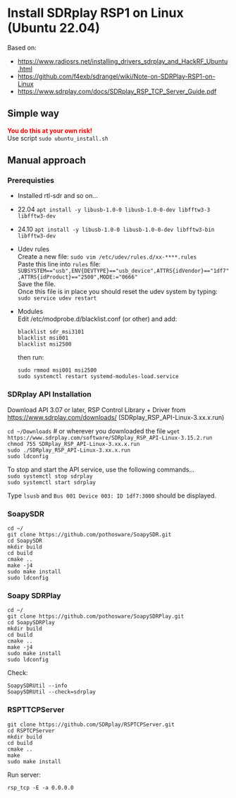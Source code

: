 # Install SDRplay RSP1 on Linux (Ubuntu 22.04)

Based on:
- https://www.radiosrs.net/installing_drivers_sdrplay_and_HackRF_Ubuntu.html
- https://github.com/f4exb/sdrangel/wiki/Note-on-SDRPlay-RSP1-on-Linux
- https://www.sdrplay.com/docs/SDRplay_RSP_TCP_Server_Guide.pdf

## Simple way
<span style="color:red;font-weight:bold">You do this at your own risk!</span>  
Use script `sudo ubuntu_install.sh`

## Manual approach
### Prerequisties
- Installed rtl-sdr and so on...  
- 22.04 `apt install -y libusb-1.0-0 libusb-1.0-0-dev libfftw3-3 libfftw3-dev`
- 24.10 `apt install -y libusb-1.0-0 libusb-1.0-0-dev libfftw3-bin libfftw3-dev`

- Udev rules  
Create a new file:
`sudo vim /etc/udev/rules.d/xx-****.rules`  
Paste this line into `rules` file:
`SUBSYSTEM=="usb",ENV{DEVTYPE}=="usb_device",ATTRS{idVendor}=="1df7",ATTRS{idProduct}=="2500",MODE:="0666"`  
Save the file.  
Once this file is in place you should reset the udev system by typing:  
`sudo service udev restart`

- Modules  
Edit /etc/modprobe.d/blacklist.conf (or other) and add:  
    ```
    blacklist sdr_msi3101
    blacklist msi001
    blacklist msi2500
    ```
    then run:
    ```
    sudo rmmod msi001 msi2500
    sudo systemctl restart systemd-modules-load.service
    ```

### SDRplay API Installation
Download API 3.07 or later, RSP Control Library + Driver from https://www.sdrplay.com/downloads/ (SDRplay_RSP_API-Linux-3.xx.x.run)

`cd ~/Downloads` # or wherever you downloaded the file
`wget https://www.sdrplay.com/software/SDRplay_RSP_API-Linux-3.15.2.run`
`chmod 755 SDRplay_RSP_API-Linux-3.xx.x.run`  
`sudo ./SDRplay_RSP_API-Linux-3.xx.x.run`  
`sudo ldconfig`  

To stop and start the API service, use the following commands...  
`sudo systemctl stop sdrplay`  
`sudo systemctl start sdrplay`  

Type `lsusb` and `Bus 001 Device 003: ID 1df7:3000` should be displayed.


### SoapySDR
```
cd ~/
git clone https://github.com/pothosware/SoapySDR.git
cd SoapySDR
mkdir build
cd build
cmake ..
make -j4
sudo make install
sudo ldconfig
```

### Soapy SDRPlay
```
cd ~/
git clone https://github.com/pothosware/SoapySDRPlay.git
cd SoapySDRPlay
mkdir build
cd build
cmake ..
make -j4
sudo make install
sudo ldconfig
```
Check:
```
SoapySDRUtil --info
SoapySDRUtil --check=sdrplay
```

### RSPTTCPServer
```
git clone https://github.com/SDRplay/RSPTCPServer.git
cd RSPTCPServer
mkdir build
cd build
cmake ..
make
sudo make install
```
Run server:
```
rsp_tcp -E -a 0.0.0.0
```